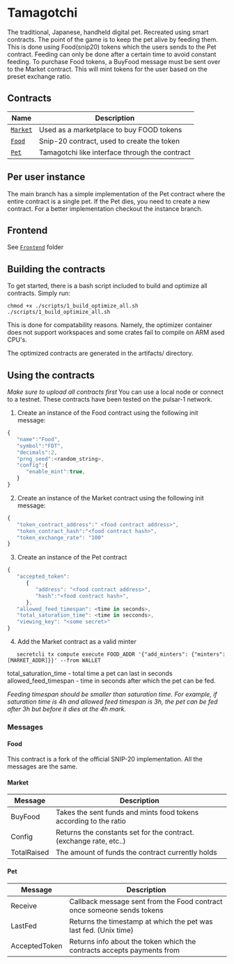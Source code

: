 # Tamagotchi

The traditional, Japanese, handheld digital pet. Recreated using smart contracts.
The point of the game is to keep the pet alive by feeding them.
This is done using Food(snip20) tokens which the users sends to the Pet contract. Feeding can only be done after a certain time to avoid constant feeding. To purchase Food tokens, a BuyFood message must be sent over to the Market contract. This will mint tokens for the user based on the preset exchange ratio.

## Contracts

| Name                         | Description                                    |
| ---------------------------- | ---------------------------------------------- |
| [`Market`](contracts/Market) | Used as a marketplace to buy FOOD tokens       |
| [`Food`](packages/Food)      | Snip-20 contract, used to create the token     |
| [`Pet`](contracts/Pet)       | Tamagotchi like interface through the contract |
## Per user instance  
The main branch has a simple implementation of the Pet contract where the entire contract is a single pet. If the Pet dies, you need to create a new contract. For a better implementation checkout the instance branch.
## Frontend

See [`Frontend`](frontend) folder

## Building the contracts

To get started, there is a bash script included to build and optimize all contracts. Simply run:

```
chmod +x ./scripts/1_build_optimize_all.sh
./scripts/1_build_optimize_all.sh
```

This is done for compatability reasons. Namely, the optimizer container does not support workspaces and some crates fail to compile on ARM ased CPU's.

The optimized contracts are generated in the artifacts/ directory.

## Using the contracts

_Make sure to upload all contracts first_
You can use a local node or connect to a testnet. These contracts have been tested on the pulsar-1 network.

1. Create an instance of the Food contract using the following init message:

```javascript
{
   "name":"Food",
   "symbol":"FDT",
   "decimals":2,
   "prng_seed":<random_string>,
   "config":{
      "enable_mint":true,
   }
}
```

2. Create an instance of the Market contract using the following init message:

```javascript
{
   "token_contract_address":" <food contract address>",
   "token_contract_hash":"<food contract hash>",
   "token_exchange_rate": "100"
}
```

3. Create an instance of the Pet contract

```javascript
{
   "accepted_token":
      {
         "address": "<food contract address>",
         "hash":"<food contract hash>",
      },
   "allowed_feed_timespan": <time in seconds>,
   "total_saturation_time": <time in secconds>,
   "viewing_key": "<some secret>"
}
```

4. Add the Market contract as a valid minter

```
   secretcli tx compute execute FOOD_ADDR '{"add_minters": {"minters":[MARKET_ADDR]}}' --from WALLET
```

total_saturation_time - total time a pet can last in seconds
allowed_feed_timespan - time in seconds after which the pet can be fed.

_Feeding timespan should be smaller than saturation time. For example, if saturation time is 4h and allowed feed timespan is 3h, the pet can be fed after 3h but before it dies at the 4h mark._

### Messages

#### Food

This contract is a fork of the official SNIP-20 implementation. All the messages are the same.

#### Market

| Message     | Description                                                        |
| ----------- | ------------------------------------------------------------------ |
| BuyFood     | Takes the sent funds and mints food tokens according to the ratio  |
| Config      | Returns the constants set for the contract. (exchange rate, etc..) |
| TotalRaised | The amount of funds the contract currently holds                   |

#### Pet

| Message       | Description                                                            |
| ------------- | ---------------------------------------------------------------------- |
| Receive       | Callback message sent from the Food contract once someone sends tokens |
| LastFed       | Returns the timestamp at which the pet was last fed. (Unix time)       |
| AcceptedToken | Returns info about the token which the contracts accepts payments from |

